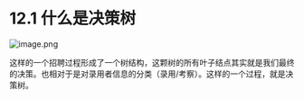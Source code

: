 # 12.1 什么是决策树

![image.png](https://upload-images.jianshu.io/upload_images/7220971-bf1c8a491b2ef3fb.png?imageMogr2/auto-orient/strip%7CimageView2/2/w/1240)


这样的一个招聘过程形成了一个树结构，这颗树的所有叶子结点其实就是我们最终的决策。也相对于是对录用者信息的分类（录用/考察）。这样的一个过程，就是决策树。


